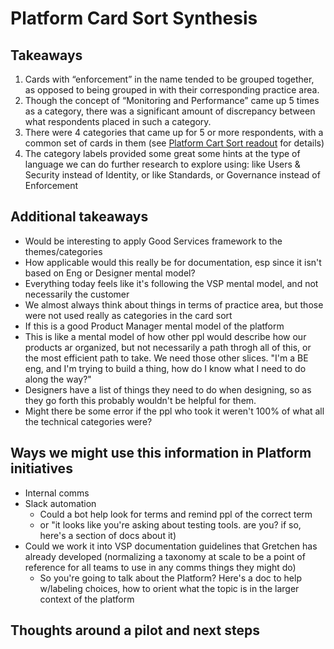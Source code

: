 # Platform Card Sort Synthesis

## Takeaways

1. Cards with “enforcement” in the name tended to be grouped together, as opposed to being grouped in with their corresponding practice area.
1. Though the concept of “Monitoring and Performance” came up 5 times as a category, there was a significant amount of discrepancy between what respondents placed in such a category.
1. There were 4 categories that came up for 5 or more respondents, with a common set of cards in them (see [Platform Cart Sort readout](https://docs.google.com/presentation/d/1HwlXwykiBJ2XC7zXlp9YsBr39WsXT4USr88v46nYv7w/edit#slide=id.g94451db3d0_0_25) for details)
1. The category labels provided some great some hints at the type of language we can do further research to explore using: like Users & Security instead of Identity, or like Standards, or Governance instead of Enforcement

## Additional takeaways
- Would be interesting to apply Good Services framework to the themes/categories
- How applicable would this really be for documentation, esp since it isn't based on Eng or Designer mental model?
- Everything today feels like it's following the VSP mental model, and not necessarily the customer
- We almost always think about things in terms of practice area, but those were not used really as categories in the card sort
- If this is a good Product Manager mental model of the platform
- This is like a mental model of how other ppl would describe how our products ar organized, but not necessarily a path throgh all of this, or the most efficient path to take. We need those other slices. "I'm a BE eng, and I'm trying to  build a thing, how do I know what I need to do along the way?"
- Designers have a list of things they need to do when designing, so as they go forth this probably wouldn't be helpful for them.
- Might there be some error if the ppl who took it weren't 100% of what all the technical categories were?


## Ways we might use this information in Platform initiatives
- Internal comms
- Slack automation
  - Could a bot help look for terms and remind ppl of the correct term
  - or "it looks like you're asking about testing tools. are you? if so, here's a section of docs about it)
- Could we work it into VSP documentation guidelines that Gretchen has already developed (normalizing a taxonomy at scale to be a point of reference for all teams to use in any comms things they might do)
  - So you're going to talk about the Platform? Here's a doc to help w/labeling choices, how to orient what the topic is in the larger context of the platform

## Thoughts around a pilot and next steps

